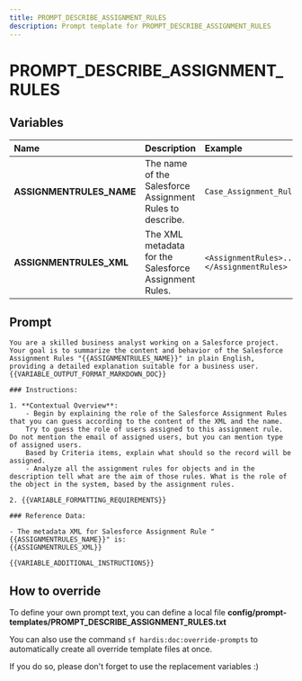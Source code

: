 ```yaml
---
title: PROMPT_DESCRIBE_ASSIGNMENT_RULES
description: Prompt template for PROMPT_DESCRIBE_ASSIGNMENT_RULES
---
```


# PROMPT_DESCRIBE_ASSIGNMENT_RULES

## Variables
| Name                     | Description                                              | Example                                  |
|:-------------------------|:---------------------------------------------------------|:-----------------------------------------|
| **ASSIGNMENTRULES_NAME** | The name of the Salesforce Assignment Rules to describe. | `Case_Assignment_Rules`                  |
| **ASSIGNMENTRULES_XML**  | The XML metadata for the Salesforce Assignment Rules.    | `<AssignmentRules>...</AssignmentRules>` |

## Prompt

```
You are a skilled business analyst working on a Salesforce project. Your goal is to summarize the content and behavior of the Salesforce Assignment Rules "{{ASSIGNMENTRULES_NAME}}" in plain English, providing a detailed explanation suitable for a business user. {{VARIABLE_OUTPUT_FORMAT_MARKDOWN_DOC}}

### Instructions:

1. **Contextual Overview**:
    - Begin by explaining the role of the Salesforce Assignment Rules that you can guess according to the content of the XML and the name.
    Try to guess the role of users assigned to this assignment rule. Do not mention the email of assigned users, but you can mention type of assigned users.
    Based by Criteria items, explain what should so the record will be assigned.
    - Analyze all the assignment rules for objects and in the description tell what are the aim of those rules. What is the role of the object in the system, based by the assignment rules.

2. {{VARIABLE_FORMATTING_REQUIREMENTS}}

### Reference Data:

- The metadata XML for Salesforce Assignment Rule "{{ASSIGNMENTRULES_NAME}}" is:
{{ASSIGNMENTRULES_XML}}

{{VARIABLE_ADDITIONAL_INSTRUCTIONS}}

```

## How to override

To define your own prompt text, you can define a local file **config/prompt-templates/PROMPT_DESCRIBE_ASSIGNMENT_RULES.txt**

You can also use the command `sf hardis:doc:override-prompts` to automatically create all override template files at once.

If you do so, please don't forget to use the replacement variables :)

